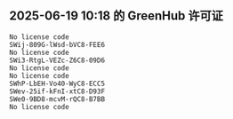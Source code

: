 ## 2025-06-19 10:18 的 GreenHub 许可证
```
No license code
SWij-809G-lWsd-bVC8-FEE6
No license code
SWi3-RtgL-VEZc-Z6C8-09D6
No license code
No license code
SWhP-LbEH-Vo40-WyC8-ECC5
SWev-25if-kFnI-xtC8-D93F
SWe0-9BD8-mcvM-rQC8-B7BB
No license code
```
